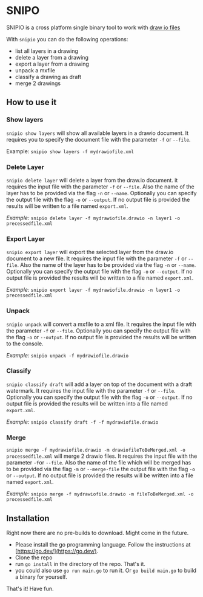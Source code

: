 # SNIPO

SNIPIO is a cross platform single binary tool to work with [draw io files](https://app.diagrams.net/)

With `snipio` you can do the following operations:

- list all layers in a drawing
- delete a layer from a drawing
- export a layer from a drawing
- unpack a mxfile
- classify a drawing as draft
- merge 2 drawings

## How to use it

### Show layers

`snipio show layers` will show all available layers in a drawio document. It requires you to specify the document file with the parameter `-f` or `--file`.

Example: `snipio show layers -f mydrawiofile.xml`

### Delete Layer

`snipio delete layer` will delete a layer from the draw.io document. it requires the input file with the parameter `-f` or `--file`. Also the name of the layer has to be provided via the flag `-n` or `--name`. Optionally you can specify the output file with the flag `-o` or `--output`. If no output file is provided the results will be written to a file named `export.xml`.

*Example:* `snipio delete layer -f mydrawiofile.drawio -n layer1 -o precessedfile.xml`

### Export Layer

`snipio export layer` will export the selected layer from the draw.io document to a new file. It requires the input file with the parameter `-f` or `--file`. Also the name of the layer has to be provided via the flag `-n` or `--name`. Optionally you can specify the output file with the flag `-o` or `--output`. If no output file is provided the results will be written to a file named `export.xml`.

*Example:* `snipio export layer -f mydrawiofile.drawio -n layer1 -o precessedfile.xml`

### Unpack

`snipio unpack` will convert a mxfile to a xml file. It requires the input file with the parameter `-f` or `--file`. Optionally you can specify the output file with the flag `-o` or `--output`. If no output file is provided the results will be written to the console.

*Example:* `snipio unpack -f mydrawiofile.drawio`

### Classify

`snipio classify draft` will add a layer on top of the document with a draft watermark. It requires the input file with the parameter `-f` or `--file`. Optionally you can specify the output file with the flag `-o` or `--output`. If no output file is provided the results will be written into a file named `export.xml`.

*Example:* `snipio classify draft -f -f mydrawiofile.drawio`

### Merge

`snipio merge -f mydrawiofile.drawio -m drawiofileToBeMerged.xml -o processedfile.xml` will merge 2 drawio files. It requires the input file with the parameter `-f`or `--file`. Also the name of the file which will be merged has to be provided via the flag `-m` or `--merge-file` the output file with the flag `-o` or `--output`. If no output file is provided the results will be written into a file named `export.xml`.

*Example:* `snipio merge -f mydrawiofile.drawio -m fileToBeMerged.xml -o processedfile.xml`

## Installation

Right now there are no pre-builds to download. Might come in the future.

- Please install the go programming language. Follow the instructions at [https://go.dev/](https://go.dev/).
- Clone the repo
- run `go install` in the directory of the repo. That's it.
- you could also use `go run main.go` to run it. Or `go build main.go` to build a binary for yourself.

That's it! Have fun.
